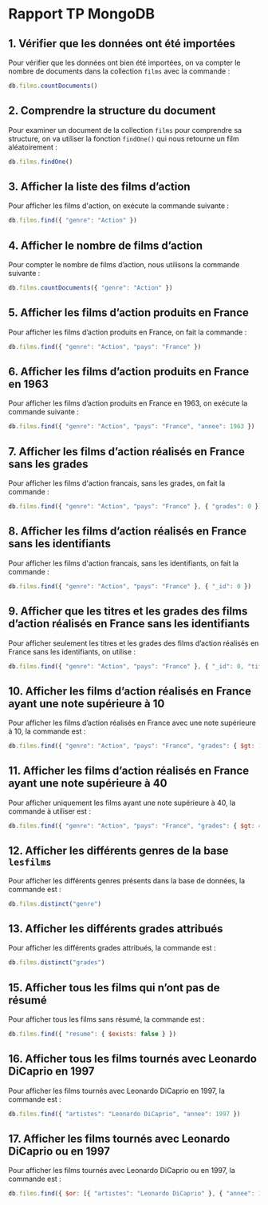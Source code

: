 # Rapport TP MongoDB 

## 1. Vérifier que les données ont été importées
Pour vérifier que les données ont bien été importées, on va compter le nombre de documents dans la collection `films` avec la commande :

```javascript
db.films.countDocuments()
```

## 2. Comprendre la structure du document
Pour examiner un document de la collection `films` pour comprendre sa structure, on va utiliser la fonction `findOne()` qui nous retourne un film aléatoirement :

```javascript
db.films.findOne()
```

## 3. Afficher la liste des films d’action
Pour afficher les films d'action, on exécute la commande suivante :

```javascript
db.films.find({ "genre": "Action" })
```

## 4. Afficher le nombre de films d’action
Pour compter le nombre de films d’action, nous utilisons la commande suivante :

```javascript
db.films.countDocuments({ "genre": "Action" })
```

## 5. Afficher les films d’action produits en France
Pour afficher les films d’action produits en France, on fait la commande :

```javascript
db.films.find({ "genre": "Action", "pays": "France" })
```

## 6. Afficher les films d’action produits en France en 1963
Pour afficher les films d’action produits en France en 1963, on exécute la commande suivante :

```javascript
db.films.find({ "genre": "Action", "pays": "France", "annee": 1963 })
``` 

## 7. Afficher les films d’action réalisés en France sans les grades
Pour afficher les films d'action francais, sans les grades,  on fait la commande :

```javascript
db.films.find({ "genre": "Action", "pays": "France" }, { "grades": 0 })
```


## 8. Afficher les films d’action réalisés en France sans les identifiants
Pour afficher les films d'action francais, sans les identifiants,  on fait la commande :

```javascript
db.films.find({ "genre": "Action", "pays": "France" }, { "_id": 0 })
```

## 9. Afficher que les titres et les grades des films d’action réalisés en France sans les identifiants
Pour afficher seulement les titres et les grades des films d’action réalisés en France sans les identifiants, on utilise :

```javascript
db.films.find({ "genre": "Action", "pays": "France" }, { "_id": 0, "titre": 1, "grades": 1 })
```

## 10. Afficher les films d’action réalisés en France ayant une note supérieure à 10
Pour afficher les films d’action réalisés en France avec une note supérieure à 10, la commande est :

```javascript
db.films.find({ "genre": "Action", "pays": "France", "grades": { $gt: 10 } }, { "_id": 0, "titre": 1, "grades": 1 })
```

## 11. Afficher les films d’action réalisés en France ayant une note supérieure à 40
Pour afficher uniquement les films ayant une note supérieure à 40, la commande à utiliser est :

```javascript
db.films.find({ "genre": "Action", "pays": "France", "grades": { $gt: 40 } }, { "_id": 0, "titre": 1, "grades": 1 })
```

## 12. Afficher les différents genres de la base `lesfilms`
Pour afficher les différents genres présents dans la base de données, la commande est :

```javascript
db.films.distinct("genre")
```

## 13. Afficher les différents grades attribués
Pour afficher les différents grades attribués, la commande est :

```javascript
db.films.distinct("grades")
```

## 15. Afficher tous les films qui n’ont pas de résumé
Pour afficher tous les films sans résumé, la commande est :

```javascript
db.films.find({ "resume": { $exists: false } })
```

## 16. Afficher tous les films tournés avec Leonardo DiCaprio en 1997
Pour afficher les films tournés avec Leonardo DiCaprio en 1997, la commande est :

```javascript
db.films.find({ "artistes": "Leonardo DiCaprio", "annee": 1997 })
```

## 17. Afficher les films tournés avec Leonardo DiCaprio ou en 1997
Pour afficher les films tournés avec Leonardo DiCaprio ou en 1997, la commande est :

```javascript
db.films.find({ $or: [{ "artistes": "Leonardo DiCaprio" }, { "annee": 1997 }] })
```
